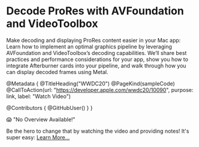 # Decode ProRes with AVFoundation and VideoToolbox

Make decoding and displaying ProRes content easier in your Mac app: Learn how to implement an optimal graphics pipeline by leveraging AVFoundation and VideoToolbox’s decoding capabilities. We’ll share best practices and performance considerations for your app, show you how to integrate Afterburner cards into your pipeline, and walk through how you can display decoded frames using Metal.

@Metadata {
   @TitleHeading("WWDC20")
   @PageKind(sampleCode)
   @CallToAction(url: "https://developer.apple.com/wwdc20/10090", purpose: link, label: "Watch Video")

   @Contributors {
      @GitHubUser(<replace this with your GitHub handle>)
   }
}

😱 "No Overview Available!"

Be the hero to change that by watching the video and providing notes! It's super easy:
 [Learn More…](https://wwdcnotes.github.io/WWDCNotes/documentation/wwdcnotes/contributing)
